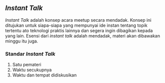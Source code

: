 ## _Instant Talk_

_Instant Talk_ adalah konsep acara meetup secara mendadak. Konsep ini ditujukan untuk siapa-siapa yang mempunyai ide instan tentang topik tertentu ato teknologi praktis lainnya dan segera ingin dibagikan kepada yang lain. Esensi dari _instant talk_ adalah mendadak, materi akan dibawakan minggu itu juga.

### Standar _Instant Talk_
1. Satu pemateri
2. Waktu secukupnya
3. Waktu dan tempat didiskusikan
